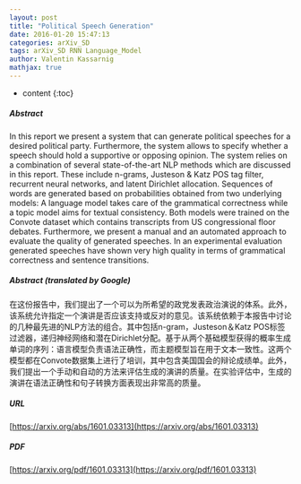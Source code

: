 ```yaml
---
layout: post
title: "Political Speech Generation"
date: 2016-01-20 15:47:13
categories: arXiv_SD
tags: arXiv_SD RNN Language_Model
author: Valentin Kassarnig
mathjax: true
---
```


* content
{:toc}

##### Abstract
In this report we present a system that can generate political speeches for a desired political party. Furthermore, the system allows to specify whether a speech should hold a supportive or opposing opinion. The system relies on a combination of several state-of-the-art NLP methods which are discussed in this report. These include n-grams, Justeson & Katz POS tag filter, recurrent neural networks, and latent Dirichlet allocation. Sequences of words are generated based on probabilities obtained from two underlying models: A language model takes care of the grammatical correctness while a topic model aims for textual consistency. Both models were trained on the Convote dataset which contains transcripts from US congressional floor debates. Furthermore, we present a manual and an automated approach to evaluate the quality of generated speeches. In an experimental evaluation generated speeches have shown very high quality in terms of grammatical correctness and sentence transitions.

##### Abstract (translated by Google)
在这份报告中，我们提出了一个可以为所希望的政党发表政治演说的体系。此外，该系统允许指定一个演讲是否应该支持或反对的意见。该系统依赖于本报告中讨论的几种最先进的NLP方法的组合。其中包括n-gram，Justeson＆Katz POS标签过滤器，递归神经网络和潜在Dirichlet分配。基于从两个基础模型获得的概率生成单词的序列：语言模型负责语法正确性，而主题模型旨在用于文本一致性。这两个模型都在Convote数据集上进行了培训，其中包含美国国会的辩论成绩单。此外，我们提出一个手动和自动的方法来评估生成的演讲的质量。在实验评估中，生成的演讲在语法正确性和句子转换方面表现出非常高的质量。

##### URL
[https://arxiv.org/abs/1601.03313](https://arxiv.org/abs/1601.03313)

##### PDF
[https://arxiv.org/pdf/1601.03313](https://arxiv.org/pdf/1601.03313)

